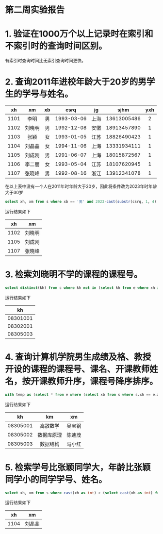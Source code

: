 # 第二周实验报告

# 1. 验证在1000万个以上记录时在索引和不索引时的查询时间区别。

有索引时查询时间比无索引查询时间更快。

# 2. 查询2011年进校年龄大于20岁的男学生的学号与姓名。

|  xh  | xm  | xb |    csrq    | jg |    sjhm     | yxh |
| :-: | :-: | :-: | :-: | :-: | :-: | :-: |
| 1101 | 李明  | 男  | 1993-03-06 | 上海 | 13613005486 | 2   |
| 1102 | 刘晓明 | 男  | 1992-12-08 | 安徽 | 18913457890 | 1   |
| 1103 | 张颖  | 女  | 1993-01-05 | 江苏 | 18826490423 | 1   |
| 1104 | 刘晶晶 | 女  | 1994-11-06 | 上海 | 13331934111 | 1   |
| 1105 | 刘成刚 | 男  | 1991-06-07 | 上海 | 18015872567 | 1   |
| 1106 | 李二丽 | 女  | 1993-05-04 | 江苏 | 18107620945 | 1   |
| 1107 | 张晓峰 | 男  | 1992-08-16 | 浙江 | 13912341078 | 1   |

在以上表中没有一个人在2011年时年龄大于20岁，因此将条件改为2023年时年龄大于30岁

```sql
select xh, xm from s where xb == '男' and 2023-cast(substr(csrq, 1, 4) as int) > 30;
```

运行结果如下

|  xh  | xm  |
| :-: | :-: |
| 1102 | 刘晓明 |
| 1105 | 刘成刚 |
| 1107 | 张晓峰 |

# 3. 检索刘晓明不学的课程的课程号。

```sql
select distinct(kh) from c where kh not in (select kh from e where xh in (select xh from s where xm == '刘晓明'));
```

运行结果如下

|    kh    |
| :-: |
| 08301001 |
| 08302001 |
| 08305003 

# 4. 查询计算机学院男生成绩及格、教授开设的课程的课程号、课名、开课教师姓名，按开课教师升序，课程号降序排序。

```sql
with temp as (select * from e where (select xb from s where s.xh == e.xh) == '男' and zpcj >= 60), temp2 as (select distinct(temp.kh), c.km, temp.gh from temp inner join c on temp.kh == c.kh) select temp2.kh, temp2.km, t.xm from temp2 inner join t on t.gh == temp2.gh order by t.xm asc, cast(temp2.kh as int) desc;
```

运行结果如下

|    kh    |  km   | xm  |
| :-: | :-: | :-: |
| 08305001 | 离散数学  | 吴宝钢 |
| 08305002 | 数据库原理 | 陈迪茂 |
| 08305003 | 数据结构  | 马小红 |

# 5. 检索学号比张颖同学大，年龄比张颖同学小的同学学号、姓名。

```sql
select xh, xm from s where cast(xh as int) > (select cast(xh as int) from s where xm == '张颖') and cast(substr(csrq, 1, 4) as int) > (select cast(substr(csrq, 1, 4) as int) from s where xm == '张颖');
```

运行结果如下

|  xh  | xm  |
| :-: | :-: |
| 1104 | 刘晶晶 |
